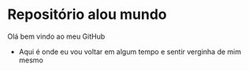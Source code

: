 <h1> Repositório alou mundo</h1>
Olá bem vindo ao meu GitHub

 - Aqui é onde eu vou voltar em algum tempo e sentir verginha de mim mesmo
